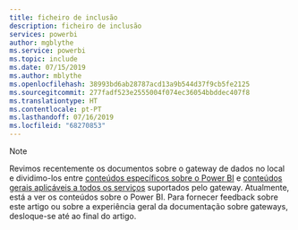 ```yaml
---
title: ficheiro de inclusão
description: ficheiro de inclusão
services: powerbi
author: mgblythe
ms.service: powerbi
ms.topic: include
ms.date: 07/15/2019
ms.author: mblythe
ms.openlocfilehash: 38993bd6ab28787acd13a9b544d37f9cb5fe2125
ms.sourcegitcommit: 277fadf523e2555004f074ec36054bbddec407f8
ms.translationtype: HT
ms.contentlocale: pt-PT
ms.lasthandoff: 07/16/2019
ms.locfileid: "68270853"
---
```

> [!NOTE]
> Revimos recentemente os documentos sobre o gateway de dados no local e dividimo-los entre [conteúdos específicos sobre o Power BI](/power-bi/service-gateway-onprem) e [conteúdos gerais aplicáveis a todos os serviços](/data-integration/gateway/service-gateway-onprem) suportados pelo gateway. Atualmente, está a ver os conteúdos sobre o Power BI. Para fornecer feedback sobre este artigo ou sobre a experiência geral da documentação sobre gateways, desloque-se até ao final do artigo.